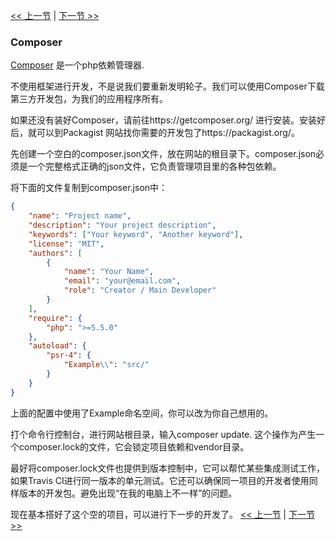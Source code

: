 [<< 上一节](01-front-controller.md) | [下一节 >>](03-error-handler.md)

### Composer

[Composer](https://getcomposer.org/) 是一个php依赖管理器.

不使用框架进行开发，不是说我们要重新发明轮子。我们可以使用Composer下载第三方开发包，为我们的应用程序所有。

如果还没有装好Composer，请前往https://getcomposer.org/ 进行安装。安装好后，就可以到Packagist 网站找你需要的开发包了https://packagist.org/。

先创建一个空白的composer.json文件，放在网站的根目录下。composer.json必须是一个完整格式正确的json文件，它负责管理项目里的各种包依赖。

将下面的文件复制到composer.json中：

```json
{
    "name": "Project name",
    "description": "Your project description",
    "keywords": ["Your keyword", "Another keyword"],
    "license": "MIT",
    "authors": [
        {
            "name": "Your Name",
            "email": "your@email.com",
            "role": "Creator / Main Developer"
        }
    ],
    "require": {
        "php": ">=5.5.0"
    },
    "autoload": {
        "psr-4": {
            "Example\\": "src/"
        }
    }
}
```

上面的配置中使用了Example命名空间，你可以改为你自己想用的。

打个命令行控制台，进行网站根目录，输入composer update. 这个操作为产生一个composer.lock的文件，它会锁定项目依赖和vendor目录。

最好将composer.lock文件也提供到版本控制中，它可以帮忙某些集成测试工作，如果Travis CI进行同一版本的单元测试。它还可以确保同一项目的开发者使用同样版本的开发包。避免出现“在我的电脑上不一样”的问题。

现在基本搭好了这个空的项目，可以进行下一步的开发了。
[<< 上一节](01-front-controller.md) | [下一节 >>](03-error-handler.md)
